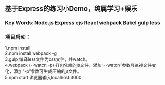 ## 基于Express的练习小Demo，纯属学习+娱乐

### Key Words: Node.js Express ejs React webpack Babel gulp less

### 项目启动：
1.npm install  
2.npm install webpack -g  
3.gulp 编译less文件为css文件，并watch。  
4.webpack (--watch -p) 打包依赖的js文件，添加“--watch”参数可监视文件变化，添加“-p”参数可生成压缩的js文件。  
5.npm start 浏览器输入localhost:3000  